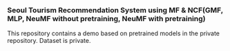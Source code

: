 ### Seoul Tourism Recommendation System using MF & NCF(GMF, MLP, NeuMF without pretraining, NeuMF with pretraining)
This repository contains a demo based on pretrained models in the private repository.
Dataset is private.